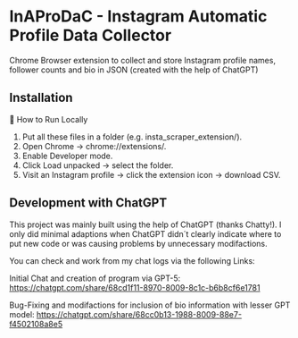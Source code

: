 # InAProDaC - Instagram Automatic Profile Data Collector
Chrome Browser extension to collect and store Instagram profile names, follower counts and bio in JSON (created with the help of ChatGPT)

## Installation
🚀 How to Run Locally
1. Put all these files in a folder (e.g. insta_scraper_extension/).
2. Open Chrome → chrome://extensions/.
3. Enable Developer mode.
4. Click Load unpacked → select the folder.
5. Visit an Instagram profile → click the extension icon → download CSV.

## Development with ChatGPT
This project was mainly built using the help of ChatGPT (thanks Chatty!). I only did minimal adaptions when ChatGPT didn´t clearly indicate where to put new code or was causing problems by unnecessary modifactions.

You can check and work from my chat logs via the following Links:

Initial Chat and creation of program via GPT-5: 
https://chatgpt.com/share/68cd1f11-8970-8009-8c1c-b6b8cf6e1781

Bug-Fixing and modifactions for inclusion of bio information with lesser GPT model: 
https://chatgpt.com/share/68cc0b13-1988-8009-88e7-f4502108a8e5
